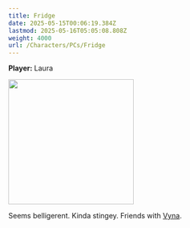 ```yaml
---
title: Fridge
date: 2025-05-15T00:06:19.384Z
lastmod: 2025-05-16T05:05:08.808Z
weight: 4000
url: /Characters/PCs/Fridge
---
```

**Player:** Laura

<img src="/ob/Images/Fridge%20Portrait.png" width="250px">

Seems belligerent. Kinda stingey. Friends with [Vyna](../Vyna).
